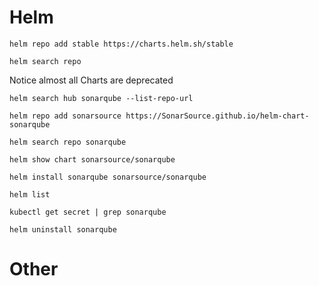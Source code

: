 # Helm

    helm repo add stable https://charts.helm.sh/stable

    helm search repo

Notice almost all Charts are deprecated

    helm search hub sonarqube --list-repo-url

    helm repo add sonarsource https://SonarSource.github.io/helm-chart-sonarqube

    helm search repo sonarqube
    
    helm show chart sonarsource/sonarqube

    helm install sonarqube sonarsource/sonarqube

    helm list

    kubectl get secret | grep sonarqube
    
    helm uninstall sonarqube

# Other


